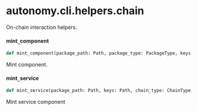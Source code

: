 <a id="autonomy.cli.helpers.chain"></a>

# autonomy.cli.helpers.chain

On-chain interaction helpers.

<a id="autonomy.cli.helpers.chain.mint_component"></a>

#### mint`_`component

```python
def mint_component(package_path: Path, package_type: PackageType, keys: Path, chain_type: ChainType, dependencies: List[int], nft_image_hash: Optional[str] = None, password: Optional[str] = None, skip_hash_check: bool = False) -> None
```

Mint component.

<a id="autonomy.cli.helpers.chain.mint_service"></a>

#### mint`_`service

```python
def mint_service(package_path: Path, keys: Path, chain_type: ChainType, agent_id: int, number_of_slots: int, cost_of_bond: int, threshold: int, nft_image_hash: Optional[str] = None, password: Optional[str] = None, skip_hash_check: bool = False) -> None
```

Mint service component

